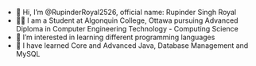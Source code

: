 - 👋 Hi, I’m @RupinderRoyal2526, official name: Rupinder Singh Royal
- 🧑‍🎓 I am a Student at Algonquin College, Ottawa pursuing Advanced Diploma in Computer Engineering Technology - Computing Science
- 👀 I’m interested in learning different programming languages
- 🌱 I have learned Core and Advanced Java, Database Management and MySQL

<!---
RupinderRoyal2526/RupinderRoyal2526 is a ✨ special ✨ repository because its `README.md` (this file) appears on your GitHub profile.
You can click the Preview link to take a look at your changes.
--->
